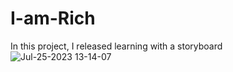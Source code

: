 # I-am-Rich
In this project, I released learning with a storyboard
![Jul-25-2023 13-14-07](https://github.com/DanilaBolshakov1999/I-am-Rich/assets/47753945/1ec342f4-6f07-4bb3-b0c4-deb238deaaab)
